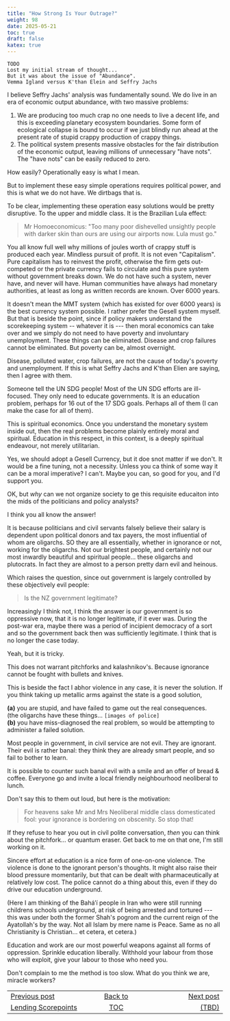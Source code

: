 ```yaml
---
title: "How Strong Is Your Outrage?"
weight: 98
date: 2025-05-21
toc: true
draft: false
katex: true
---
```


```
TODO
Lost my initial stream of thought...
But it was about the issue of "Abundance".
Vemma Igland versus K'than Elein and Seffry Jachs
```

I believe Seffry Jachs' analysis was fundamentally sound. We do live in an 
era of economic output abundance, with two massive problems:

1. We are producing too much crap no one needs to live a decent life, and 
this is exceeding planetary ecosystem boundaries. Some form of ecological 
collapse is bound to occur if we just blindly run ahead at the present rate 
of stupid crappy production of crappy things.
2. The political system presents massive obstacles for the fair distribution 
of the economic output, leaving millions of unnecessary "have nots". 
The "have nots" can be easily reduced to zero.

How easily? Operationally easy is what I mean.

But to implement these easy simple operations requires political power, and 
this is what we do not have.  We dirtbags that is. 

To be clear, implementing these operation easy solutions would be pretty 
disruptive. To the upper and middle class. It is the Brazilian Lula effect:

> Mr Homoeconomicus: "Too many poor dishevelled unsightly people with 
darker skin than ours are using our airports now. Lula must go."

You all know full well why millions of joules worth of crappy stuff is 
produced each year. Mindless pursuit of profit. It is not even "Capitalism".
Pure capitalism has to reinvest the profit, otherwise the firm gets 
out-competed or the private currency fails to circulate and this pure system 
without government breaks down. We do not have such a system, never have, 
and never will have.  Human communities have always had monetary authorities, 
at least as long as written records are known. Over 6000 years.

It doesn't mean the MMT system (which has existed for over 6000 years) is 
the best currency system possible. I rather prefer the Gesell system myself. 
But that is beside the point, since if policy makers understand the 
scorekeeping system -- whatever it is --- then moral economics can take over 
and we simply do not need to have poverty and involuntary unemployment. These 
things can be eliminated. Disease and crop failures cannot be eliminated. But 
poverty can be, almost overnight.

Disease, polluted water, crop failures, are not the cause of today's 
poverty and unemployment. If this is what Seffry Jachs and K'than Elien 
are saying, then I agree with them. 

Someone tell the UN SDG people!  Most of the UN SDG efforts are ill-focused. 
They only need to educate governments. It is an education problem, perhaps 
for 16 out of the 17 SDG goals. Perhaps all of them (I can make the case for 
all of them).

This is spiritual economics. Once you understand the monetary system 
inside out, then the real problems become plainly entirely moral and 
spiritual. Education in this respect, in this context, is a deeply 
spiritual endeavour, not merely utilitarian.

Yes, we should adopt a Gesell Currency, but it doe snot matter if we don't. 
It would be a fine tuning, not a necessity. Unless you ca think of some way 
it can be a moral imperative? I can't. Maybe you can, so good for you, and 
I'd support you.

OK, but _why_ can we not organize society to ge this requisite educaiton 
into the mids of the politicians and policy analysts?

I think you all know the answer!

It is because politicians and civil servants falsely believe their salary 
is dependent upon political donors and tax payers, the most influential of 
whom are oligarchs. SO they are all essentially, whether in ignorance or 
not, working for the oligarchs. Not our brightest people, and certainly not 
our most inwardly beautiful and spiritual people... these oligarchs and 
plutocrats. In fact they are almost to a person pretty darn evil and heinous.


Which raises the question, since out government is largely controlled by 
these objectively evil people:

> Is the NZ government legitimate?

Increasingly I think not, I think the answer is our government is so 
oppressive now, that it is no longer legitimate, if it ever was. During the 
post-war era, maybe there was a period of incipient democracy of a sort and so 
the government back then was sufficiently legitimate. I think that is no 
longer the case today.

Yeah, but it is tricky.

This does not warrant pitchforks and kalashnikov's. Because ignorance 
cannot be fought with bullets and knives.

This is beside the fact I abhor violence in any case, it is never the 
solution. If you think taking up metallic arms against the state is a 
good solution,

**(a)** you are stupid, and have failed to game out the real consequences.  
(the oligarchs have these things... ``[images of police]``  
**(b)** you have miss-diagnosed the real problem, so would be attempting 
to administer a failed solution.

Most people in government, in civil service are not evil. 
They are ignorant. Their evil is rather banal: they think they are already 
smart people, and so fail to bother to learn.

It is possible to counter such banal evil with a smile and an offer of 
bread & coffee.  Everyone go and invite a local friendly neighbourhood 
neoliberal to lunch.

Don't say this to them out loud, but here is the motivation:

> For heavens sake Mr and Mrs Neoliberal middle class domesticated fool: your 
ignorance is bordering on obscenity.  So stop that!

If they refuse to hear you out in civil polite conversation, _then_ you can
think about the pitchfork... or quantum eraser. Get back to me on that 
one, I'm still working on it.

Sincere effort at education is a nice form of one-on-one violence. The 
violence is done to the ignorant person's thoughts. It might also raise 
their blood pressure momentarily, but that can be dealt with pharmaceutically
at relatively low cost. The police cannot do a thing about this, even if 
they do drive our education underground.

(Here I am thinking of the Baháʼí people in Iran who were still running 
childrens schools underground, at risk of being arrested and tortured --- this 
was under both the former Shah's pogrom and the current reign of the 
Ayatollah's by the way.  Not all Islam by mere name is Peace.  Same as no 
all Christianity is Christian... et cetera, et cetera.) 

Education and work are our most powerful weapons against all forms of 
oppression. Sprinkle education liberally. Withhold your labour from those 
who will exploit, give your labour to those who need you.

Don't complain to me the method is too slow. What do you think we are, 
miracle workers?







<table style="border-collapse: collapse; border=0;">
    <colgroup>
       <col span="1" style="width: 20%;">
       <col span="1" style="width: 20%;">
       <col span="1" style="width: 20%;">
    </colgroup>
<tr style="border: 1px solid color:#0f0f0f;">
<td style="border: 1px solid color:#0f0f0f;">
<a href="../96_lending_scorepoints">Previous post</a></td>
<td style="border: 1px solid color:#0f0f0f; text-align:center;">
<a href="../">Back to</a></td>
<td style="border: 1px solid color:#0f0f0f; text-align:right;">
<a href="../">Next post</a></td>
</tr>
<tr style="border: 1px solid color:#0f0f0f;">
<td style="border: 1px solid color:#0f0f0f;">
<a href="../96_lending_scorepoints">Lending Scorepoints</a></td>
<td style="border: 1px solid color:#0f0f0f; text-align:center;">
<a href="../">TOC</a></td>
<td style="border: 1px solid color:#0f0f0f; text-align:right;">
<a href="../">(TBD)</a></td>
</tr>
</table>
